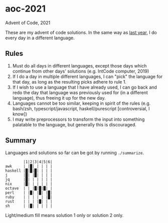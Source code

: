 # aoc-2021
Advent of Code, 2021

These are my advent of code solutions.
In the same way as [last year](https://github.com/dylan-thinnes/aoc-2020), I do every day in a different language.

## Rules

1. Must do all days in different languages, except those days which continue
   from other days' solutions (e.g. IntCode computer, 2019)
2. If I do a day in multiple different languages, I can "pick" the language for
   that day, as long as the resulting picks adhere to rule 1.
3. If I wish to use a language that I have already used, I can go back and redo
   the day that language was previously used for (in a different language),
   thus freeing it up for the new day.
4. Languages cannot be too similar, keeping in spirit of the rules (e.g.
   bash/zsh, typescript/javascript, haskell/purescript [controversial, I know])
5. I may write preprocessors to transform the input into something palatable to
   the language, but generally this is discouraged.

## Summary

Languages and solutions so far can be got by running `./summarize`.

```
        |1|2|3|4|5|6|
awk     | |█| | | | |
haskell |█|█|█| | | |
j       |█| |█| | | |
jq      |█| | | | | |
nix     |█| | | | | |
octave  | | |█|█|█| |
perl    | |█| |█| |█|
ruby    | | | | | |█|
rust    | | | |█| | |
sh      | |█| | | | |
```

Light/medium fill means solution 1 only or solution 2 only.

